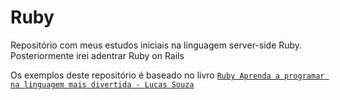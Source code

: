 # Ruby

Repositório com meus estudos iniciais na linguagem server-side Ruby. Posteriormente irei adentrar 
Ruby on Rails

Os exemplos deste repositório é baseado no livro 
<a href="https://www.casadocodigo.com.br/products/livro-ruby" target="_blank">
`Ruby Aprenda a programar na linguagem mais divertida - Lucas Souza`
</a>